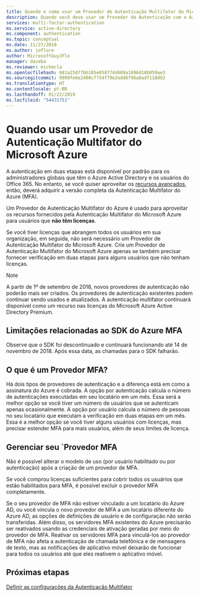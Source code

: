 ```yaml
---
title: Quando e como usar um Provedor de Autenticação Multifator do Microsoft Azure?
description: Quando você deve usar um Provedor de Autenticação com o Azure MFA?
services: multi-factor-authentication
ms.service: active-directory
ms.component: authentication
ms.topic: conceptual
ms.date: 11/27/2018
ms.author: joflore
author: MicrosoftGuyJFlo
manager: daveba
ms.reviewer: michmcla
ms.openlocfilehash: 681a25877bb185e058774d609a1896d18b059ae3
ms.sourcegitcommit: 9999fe6e2400cf734f79e2edd6f96a8adf118d92
ms.translationtype: HT
ms.contentlocale: pt-BR
ms.lasthandoff: 01/22/2019
ms.locfileid: "54431751"
---
```

# <a name="when-to-use-an-azure-multi-factor-authentication-provider"></a>Quando usar um Provedor de Autenticação Multifator do Microsoft Azure

A autenticação em duas etapas está disponível por padrão para os administradores globais que têm o Azure Active Directory e os usuários do Office 365. No entanto, se você quiser aproveitar os [recursos avançados](howto-mfa-mfasettings.md), então, deverá adquirir a versão completa da Autenticação Multifator do Azure (MFA).

Um Provedor de Autenticação Multifator do Azure é usado para aproveitar os recursos fornecidos pela Autenticação Multifator do Microsoft Azure para usuários que **não têm licenças**.

Se você tiver licenças que abrangem todos os usuários em sua organização, em seguida, não será necessário um Provedor de Autenticação Multifator do Microsoft Azure. Crie um Provedor de Autenticação Multifator do Microsoft Azure apenas se também precisar fornecer verificação em duas etapas para alguns usuários que não tenham licenças.

> [!NOTE]
> A partir de 1º de setembro de 2018, novos provedores de autenticação não poderão mais ser criados. Os provedores de autenticação existentes podem continuar sendo usados e atualizados. A autenticação multifator continuará disponível como um recurso nas licenças do Microsoft Azure Active Directory Premium.

## <a name="caveats-related-to-the-azure-mfa-sdk"></a>Limitações relacionadas ao SDK do Azure MFA

Observe que o SDK foi descontinuado e continuará funcionando até 14 de novembro de 2018. Após essa data, as chamadas para o SDK falharão.

## <a name="what-is-an-mfa-provider"></a>O que é um Provedor MFA?

Há dois tipos de provedores de autenticação e a diferença está em como a assinatura do Azure é cobrada. A opção por autenticação calcula o número de autenticações executadas em seu locatário em um mês. Essa será a melhor opção se você tiver um número de usuários que se autenticam apenas ocasionalmente. A opção por usuário calcula o número de pessoas no seu locatário que executam a verificação em duas etapas em um mês. Essa é a melhor opção se você tiver alguns usuários com licenças, mas precisar estender MFA para mais usuários, além de seus limites de licença.

## <a name="manage-your-mfa-provider"></a>Gerenciar seu `Provedor MFA

Não é possível alterar o modelo de uso (por usuário habilitado ou por autenticação) após a criação de um provedor de MFA.

Se você comprou licenças suficientes para cobrir todos os usuários que estão habilitados para MFA, é possível excluir o provedor MFA completamente.

Se o seu provedor de MFA não estiver vinculado a um locatário do Azure AD, ou você vincula o novo provedor de MFA a um locatário diferente do Azure AD, as opções de definições de usuário e de configuração não serão transferidas. Além disso, os servidores MFA existentes do Azure precisarão ser reativados usando as credenciais de ativação geradas por meio do provedor de MFA. Reativar os servidores MFA para vinculá-los ao provedor de MFA não afeta a autenticação de chamada telefônica e de mensagens de texto, mas as notificações de aplicativo móvel deixarão de funcionar para todos os usuários até que eles reativem o aplicativo móvel.

## <a name="next-steps"></a>Próximas etapas

[Definir as configurações da Autenticação Multifator](howto-mfa-mfasettings.md)
